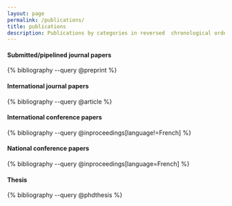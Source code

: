 ```yaml
---
layout: page
permalink: /publications/
title: publications
description: Publications by categories in reversed  chronological order. (last update July 2021)
---
```


#### Submitted/pipelined journal papers
{% bibliography --query @preprint %}


#### International journal papers
{% bibliography --query @article %}


#### International conference papers
{% bibliography --query @inproceedings[language!=French] %}

#### National conference papers
{% bibliography --query @inproceedings[language=French] %}

#### Thesis
{% bibliography --query @phdthesis %}